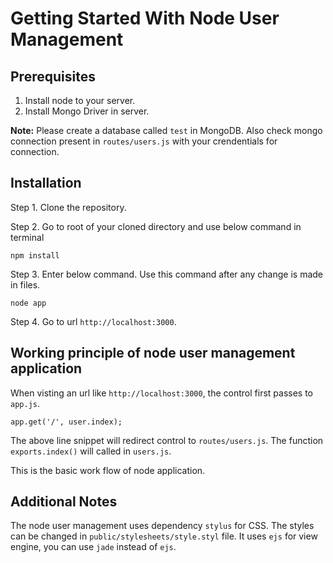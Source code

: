 Getting Started With Node User Management
=========================================

## Prerequisites

1. Install node to your server.
2. Install Mongo Driver in server.

**Note:**
Please create a database called `test` in MongoDB. Also check mongo connection present in `routes/users.js` with your crendentials for
connection.

## Installation

Step 1. Clone the repository.

Step 2. Go to root of your cloned directory and use below command in terminal
    
    npm install

Step 3. Enter below command. Use this command after any change is made in files.

    node app


Step 4. Go to url `http://localhost:3000`.


## Working principle of node user management application

When visting an url like `http://localhost:3000`, the control first passes to `app.js`.

    app.get('/', user.index);

The above line snippet will redirect control to `routes/users.js`. 
The function `exports.index()` will called in `users.js`.

This is the basic work flow of node application. 

## Additional Notes

The node user management uses dependency `stylus` for CSS. The styles can be changed in `public/stylesheets/style.styl` file. It uses `ejs` for view engine, you can use `jade` instead of `ejs`. 